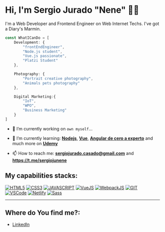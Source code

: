 # Hi, I'm Sergio Jurado "Nene" 👋🏽

I'm a Web Developer and Frontend Engineer on Web Internet Techs. I've got a Diary's Marmin.

```js
const WhatICanDo = [ 
    Development: {
        "frontEndEngineer", 
        "Node.js student",
        "Vue.js passionate",
        "Platzi Student"
    },

    Photography: {
        "Portrait creative photography",
        "Animals pets photography"
    },

    Digital Marketing:{
        "IoT",
        "WPO",
        "Business Marketing"
    }
]
```

- 🔭 I’m currently working on `own myself`...

- 🌱 I’m currently learning: **[Nodejs](https://nodejs.org)**, **[Vue](https//escuelavue.es)**, **[Angular de cero a experto](https://www.udemy.com/course/angular-2-fernando-herrera/)** and much more on **[Udemy](https://www.udemy.com/home/my-courses/learning/)**

- 📫 How to reach me: **<sergiojurado.casado@gmail.com>** and **https://t.me/sergiojunene**


## My capabilities stacks:

[![HTML5](https://img.shields.io/badge/-HTML5-%23E44D27?style=flat-square&logo=html5&logoColor=ffffff)](https://html5.com) [![CSS3](https://img.shields.io/badge/-CSS3-%231572B6?style=flat-square&logo=css3)](https://css3.org) [![JAVASCRIPT](https://img.shields.io/badge/-JavaScript-%23F7DF1C?style=flat-square&logo=javascript&logoColor=000000&labelColor=%23F7DF1C&color=%23FFCE5A)](https://ecmascript.org) [![VueJS](https://img.shields.io/badge/-Vue.js-%232c3e50?style=flat-square&logo=Vue.js)](https://vuejs.org) [![WebpackJS](https://img.shields.io/badge/-Webpack-%232C3A42?style=flat-square&logo=webpack)](https://webpack.js.org) [![GIT](https://img.shields.io/badge/-Git-%23F05032?style=flat-square&logo=git&logoColor=%23ffffff)](https://git-scm.com) [![VSCode](https://img.shields.io/badge/-VSCode-%23007ACC?style=flat-square&logo=visual-studio-code)](https://code.visualstudio.com) [![Netlify](https://img.shields.io/badge/-Netlify-%2300C7B7?style=flat-square&logo=netlify&logoColor=ffffff)](https://netlify.com) [![Sass](https://img.shields.io/badge/-Sass-%23CC6699?style=flat-square&logo=sass&logoColor=ffffff)](https://sass-lang.com)


----

## Where do You find me?:

* [LinkedIn](https://www.linkedin.com/in/sergiojunene/)

